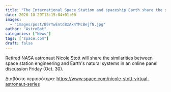 ```yaml
---
title: "The International Space Station and spaceship Earth share the same priorities, astronaut Nicole Stott says"
date: 2020-10-29T13:15:04+01:00
images:
  - "images/post/B9rYwEntd8zAx4YMcBejfN.jpg"
author: "AstroBot"
categories: ["News"]
tags: ["space.com"]
draft: false
---
```


Retired NASA astronaut Nicole Stott will share the similarities between space station engineering and Earth's natural systems in an online panel discussion Friday (Oct. 30). 

Διαβάστε περισσότερα: https://www.space.com/nicole-stott-virtual-astronaut-series
